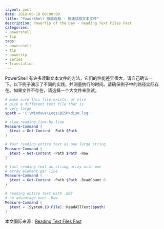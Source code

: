 ```yaml
---
layout: post
date: 2018-06-18 00:00:00
title: "PowerShell 技能连载 - 快速读取文本文件"
description: PowerTip of the Day - Reading Text Files Fast
categories:
- powershell
- tip
tags:
- powershell
- tip
- powertip
- series
- translation
---
```

PowerShell 有许多读取文本文件的方法，它们的性能差异很大。请自己确认一下。以下例子演示了不同的实践，并测量执行的时间。请确保例子中的路径实际存在。如果文件不存在，请选择一个大文件来测试。

```powershell
# make sure this file exists, or else
# pick a different text file that is
# very large
$path = 'C:\Windows\Logs\DISM\dism.log'

# slow reading line-by-line
Measure-Command {
  $text = Get-Content -Path $Path 
}

# fast reading entire text as one large string
Measure-Command {
  $text = Get-Content -Path $Path -Raw
}

# fast reading text as string array with one
# array element per line
Measure-Command {
  $text = Get-Content -Path $Path -ReadCount 0
}

# reading entire text with .NET
# no advantage over -Raw
Measure-Command {
  $text = [System.IO.File]::ReadAllText($path)
}
```

<!--more-->
本文国际来源：[Reading Text Files Fast](http://community.idera.com/powershell/powertips/b/tips/posts/reading-text-files-fast-1152612330)
